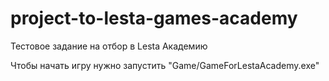 # project-to-lesta-games-academy
Тестовое задание на отбор в Lesta Академию

Чтобы начать игру нужно запустить "Game/GameForLestaAcademy.exe"
